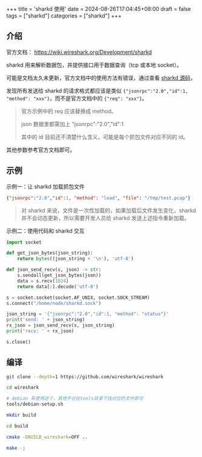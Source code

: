 +++
title = 'sharkd 使用'
date = 2024-08-26T17:04:45+08:00
draft = false
tags = ["sharkd"]
categories = ["sharkd"]
+++


## 介绍

官方文档： <https://wiki.wireshark.org/Development/sharkd>

sharkd 用来解析数据包，并提供接口用于数据查询（tcp 或本地 socket）。

可能是文档太久未更新，官方文档中的使用方法有错误，通过查看 [sharkd 源码](https://gitlab.com/wireshark/wireshark/-/blob/master/sharkd.c?ref_type=heads)，

发现所有发送给 sharkd 的请求格式都应该是类似 `{"jsonrpc":"2.0","id":1, "method": "xxx"}`，而不是官方文档中的 `{"req": "xxx"}`。

> 官方示例中的 req 应该替换成 method。
>
> json 数据里都需加上  "jsonrpc":"2.0","id":1
>
> 其中的 id 目前还不清楚什么含义，可能是每个抓包文件对应不同的 id。

其他参数参考官方文档即可。

## 示例

示例一：让 sharkd 加载抓包文件

```json
{"jsonrpc":"2.0","id":1, "method": "load", "file": "/tmp/test.pcap"}
```

> 对 sharkd 来说，文件是一次性加载的，如果加载后文件发生变化，sharkd 并不会动态更新，所以需要开发人员给 sharkd 发送上述指令重新加载。

示例二：使用代码和 sharkd 交互

```python
import socket

def get_json_bytes(json_string):
    return bytes((json_string + '\n'), 'utf-8')

def json_send_recv(s, json) -> str:
    s.sendall(get_json_bytes(json))
    data = s.recv(1024)
    return data[:].decode('utf-8')

s = socket.socket(socket.AF_UNIX, socket.SOCK_STREAM)
s.connect("/home/node/sharkd.sock")

json_string = '{"jsonrpc":"2.0","id":1, "method": "status"}'
print('send: ' + json_string)
rx_json = json_send_recv(s, json_string)
print('recv: ' + rx_json)

s.close()
```

## 编译

```bash
git clone --depth=1 https://github.com/wireshark/wireshark

cd wireshark

# debian 系使用这个，其他平台在tools目录下找对应的文件即可
tools/debian-setup.sh

mkdir build

cd build

cmake -DBUILD_wireshark=OFF ..

make -j
```
